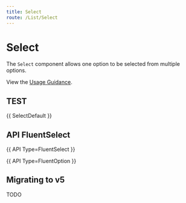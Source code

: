 ```yaml
---
title: Select
route: /List/Select
---
```


# Select

The `Select` component allows one option to be selected from multiple options.

View the [Usage Guidance](https://fluent2.microsoft.design/components/web/react/select/usage).

## TEST

{{ SelectDefault }}

## API FluentSelect

{{ API Type=FluentSelect }}

{{ API Type=FluentOption }}

## Migrating to v5

TODO
